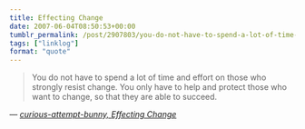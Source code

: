 ```yaml
---
title: Effecting Change
date: 2007-06-04T08:50:53+00:00
tumblr_permalink: /post/2907803/you-do-not-have-to-spend-a-lot-of-time-and-effort
tags: ["linklog"]
format: "quote"
---
```


> You do not have to spend a lot of time and effort on those who strongly resist change. You only have to help and protect those who want to change, so that they are able to succeed.

— <cite>[curious-attempt-bunny, _Effecting Change_](http://curious-attempt-bunny.blogspot.com/2007/03/effecting-change.html)</cite>
